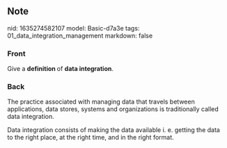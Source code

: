 ## Note
nid: 1635274582107
model: Basic-d7a3e
tags: 01_data_integration_management
markdown: false

### Front
Give a <b>definition </b>of <b>data integration</b>.

### Back
The practice associated with managing data that travels between
applications, data stores, systems and organizations is
traditionally called data integration.
<div>
  Data integration consists of making the data available i. e.
  getting the data to the right place, at the right time, and in
  the right format.
</div>
